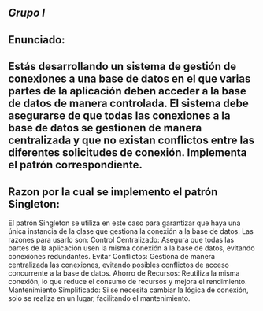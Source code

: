 *Grupo I*
--
Enunciado:
--
Estás desarrollando un sistema de gestión de conexiones a una base de datos en el que varias partes
de la aplicación deben acceder a la base de datos de manera controlada. El sistema debe asegurarse
de que todas las conexiones a la base de datos se gestionen de manera centralizada y que no existan
conflictos entre las diferentes solicitudes de conexión. Implementa el patrón correspondiente.
--
Razon por la cual se implemento el patrón Singleton:
--
El patrón Singleton se utiliza en este caso para garantizar que haya una única instancia de la clase que gestiona la conexión a la base de datos. Las razones para usarlo son:
Control Centralizado: Asegura que todas las partes de la aplicación usen la misma conexión a la base de datos, evitando conexiones redundantes.
Evitar Conflictos: Gestiona de manera centralizada las conexiones, evitando posibles conflictos de acceso concurrente a la base de datos.
Ahorro de Recursos: Reutiliza la misma conexión, lo que reduce el consumo de recursos y mejora el rendimiento.
Mantenimiento Simplificado: Si se necesita cambiar la lógica de conexión, solo se realiza en un lugar, facilitando el mantenimiento.

